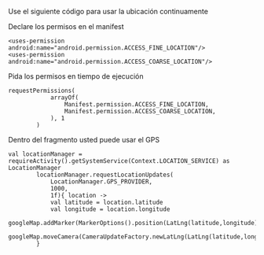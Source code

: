 Use el siguiente código para usar la ubicación continuamente

Declare los permisos en el manifest
```
<uses-permission android:name="android.permission.ACCESS_FINE_LOCATION"/>
<uses-permission android:name="android.permission.ACCESS_COARSE_LOCATION"/>
```

Pida los permisos en tiempo de ejecución
```
requestPermissions(
            arrayOf(
                Manifest.permission.ACCESS_FINE_LOCATION,
                Manifest.permission.ACCESS_COARSE_LOCATION,
            ), 1
        )
```


Dentro del fragmento usted puede usar el GPS 
```
val locationManager = requireActivity().getSystemService(Context.LOCATION_SERVICE) as LocationManager
        locationManager.requestLocationUpdates(
            LocationManager.GPS_PROVIDER,
            1000,
            1f){ location ->
            val latitude = location.latitude
            val longitude = location.longitude
            googleMap.addMarker(MarkerOptions().position(LatLng(latitude,longitude)).title("Marker"))
            googleMap.moveCamera(CameraUpdateFactory.newLatLng(LatLng(latitude,longitude)))
        }
```
